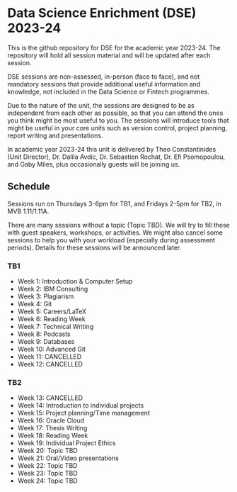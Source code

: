 # Data Science Enrichment (DSE) 2023-24

This is the github repository for DSE for the academic year 2023-24. The repository will hold all session material and will be updated after each session.

DSE sessions are non-assessed, in-person (face to face), and not mandatory sessions that provide additional useful information and knowledge, not included in the Data Science or Fintech programmes.

Due to the nature of the unit, the sessions are designed to be as independent from each other as possible, so that you can attend the ones you think might be most useful to you. The sessions will introduce tools that might be useful in your core units such as version control, project planning, report writing and presentations. 

In academic year 2023-24 this unit is delivered by Theo Constantinides (Unit Director), Dr. Dalila Avdic, Dr. Sebastien Rochat, Dr. Efi Psomopoulou, and Gaby Miles, plus occasionally guests will be joining us.

## Schedule

Sessions run on Thursdays 3-6pm for TB1, and Fridays 2-5pm for TB2, in MVB 1.11/1.11A.

There are many sessions without a topic (Topic TBD). We will try to fill these with guest speakers, workshops, or activities. We might also cancel some sessions to help you with your workload (especially during assessment periods). Details for these sessions will be announced later.

### TB1

- Week 1: Introduction & Computer Setup
- Week 2: IBM Consulting
- Week 3: Plagiarism
- Week 4: Git
- Week 5: Careers/LaTeX
- Week 6: Reading Week
- Week 7: Technical Writing
- Week 8: Podcasts
- Week 9: Databases
- Week 10: Advanced Git
- Week 11: CANCELLED
- Week 12: CANCELLED

### TB2

- Week 13: CANCELLED
- Week 14: Introduction to individual projects
- Week 15: Project planning/Time management
- Week 16: Oracle Cloud 
- Week 17: Thesis Writing
- Week 18: Reading Week
- Week 19: Individual Project Ethics
- Week 20: Topic TBD
- Week 21: Oral/Video presentations
- Week 22: Topic TBD
- Week 23: Topic TBD
- Week 24: Topic TBD
